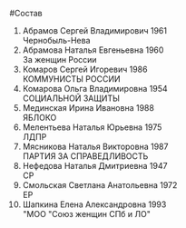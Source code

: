 #Состав
1. Абрамов Сергей Владимирович 1961   
    Чернобыль-Нева
2. Абрамова Наталья Евгеньевна 1960   
    За женщин России
3. Комаров Сергей Игоревич 1986   
    КОММУНИСТЫ РОССИИ
4. Комарова Ольга Владимировна 1954   
    СОЦИАЛЬНОЙ ЗАЩИТЫ
5. Мединская Ирина Ивановна 1988   
    ЯБЛОКО
6. Мелентьева Наталья Юрьевна 1975   
    ЛДПР
7. Мясникова Наталья Викторовна 1987   
    ПАРТИЯ ЗА СПРАВЕДЛИВОСТЬ
8. Нефедова Наталья Дмитриевна 1947   
    СР
9. Смольская Светлана Анатольевна 1972   
    ЕР
10. Шапкина Елена Александровна 1993   
    "МОО "Союз женщин СПб и ЛО"
